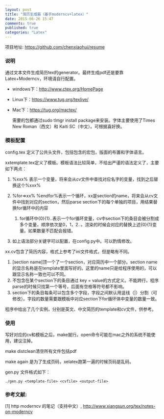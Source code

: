 ```yaml
---
layout: post
title: "简历生成器（基于moderncv+latex）"
date: 2015-06-26 15:47
comments: true
published: true
categories: "Latex"
---
```

项目地址: <https://github.com/chenxiaohui/resume>

### 说明

  通过文本文件生成简历tex的generator。最终生成pdf还是要靠Latex+Moderncv，环境请自行配置。 

- windows下：<http://www.ctex.org/HomePage>
- Linux下：<https://www.tug.org/texlive/>
- Mac下：<https://tug.org/mactex/>

  需要的包都通过sudo tlmgr install package来安装。字体主要使用了Times New Roman（西文）和 Kaiti SC（中文）。可根据喜好换。

### 模板配置

  config.tex 定义了公共头文件，包括包含的宏包，版面的布置和字体语言。

  xxtemplate.tex定义了模板。模板语法比较简单，不给出严谨的语法定义了，主要如下两点：

1. %xxx% 表示一个变量，将来会从cv文件中查找对应名字的变量，找到之后替换这个%xxx%
2. %for=>xx% %endfor%表示一个循环，xx是section的name，将来会从cv文件中找到对应的section，然后parse section下的每个单独的项目，用结果替换for循环中的内容

	1. for循环中{0}{1}..表示一个for循环变量，cv中section下的条目会被分割成多个变量，顺序依次是0，1，2..，渲染的时候会对应的替换上述{0}{1}变量。如果数量不匹配会报错。

3. 如上语法部分关键字可以配置，在config.py中。可以酌情修改。

  xx.cv包含了简历内容，格式上参考了ini文件格式，但是略有不同。

1. [section name]顶一个了一个section，对应简历中一个部分。section name的显示名称是在template里面写好的。这里的name只是给程序使用的，可以跟显示名称一致也可以不同。
2. 不包含在某个section下的条目通过 key = value的方式定义。不能跨行，程序parse的时候只找第一个等号，后面有空格等符号都不影响。
3. section下的条目每条可以包含多个字段，字段之间默认用竖线（|）分割（可修改）。字段的数量需要跟模板中对应section下for循环体中变量的数量一致。

  程序中给出了几个实例，分别是英文、中文简历的template和cv文件，供参考。


### 使用

  写好对应的cv和模板之后，make就行。open命令可能在mac之外的系统不能使用，建议注掉。

  make distclean清空所有文件包括pdf

  make again 是为了生成页码，xelatex跑第一遍的时候页码是乱码。

  gen.py 文件格式如下：

	./gen.py <template-file> <cvfile> <output-file>

### 参考文献:

[1] http moderncv 的笔记（支持中文）, <http://www.xiangsun.org/tex/notes-on-moderncv>
